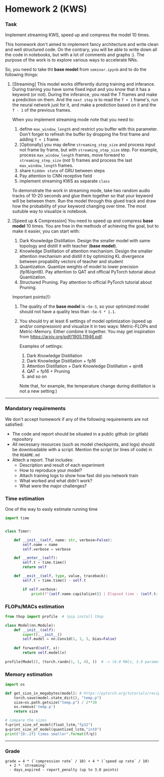 # Homework 2 (KWS)

### Task
Implement streaming KWS, speed up and compress the model 10 times.

This homework don't aimed to implement fancy architecture and write clean and well structured code.
On the contrary, you will be able to write down all the code in notebooks, but with a lot of comments and graphs :).
The purpose of the work is to explore various ways to accelerate NNs.

So, you need to take tht **base model** from `seminar.ipynb` and to do the following things:
  1) [Streaming] 
      This model works differently during training and inferance. During training you have some
      fixed input and you know that it has a keyword (or not). During the inferance, you read the T frames
      and make a prediction on them. And the `next step` is to read the `T + 1` frame's,
      run the neural network just for it, and make a prediction based on it and the `T - 1` of the previous frames.
     
      When you implement streaming mode note that you need to:
      1. define `max_window_length` and restrict you buffer with this parameter.
      Don't forget to refresh the buffer by dropping the first frame and adding `T + 1` frame.
      2. [Optionally] you may define `streaming_step_size` and process input not frame by frame, but with `streaming_step_size` step.
      For example, process `max_window_length` frames, move forward to `streaming_step_size` (not 1) frames and process the last `max_window_length` frames.
      4. share `hidden state` of GRU between steps
      5. Pay attention to CNN receptive field
      6. implement streaming KWS as separate `class`

      To demonstrate the work in streaming mode, take two random audio tracks of 10-20 seconds and glue them together so that your
      keyword will be between them. Run the model through this glued track and draw how the probability of your keyword changing over time.
      The most suituble way to visualize is notebook.
     
  2) [Speed up & Compression] 
     You need to speed up and compress **base model** 10 times.
     You are free in the methods of achieving the goal, but to make it easier, you can start with:
     1. Dark Knowledge Distillation.
        Design the smaller model with same topology and distill it with teacher (**base model**).
     2. Knowledge Distillation of attention mechanism.
        Design the smaller attention mechanism and distill it by optimizing KL divergence between propability vectors of teacher and student
     3. Quantization.
        Quantize weights of model to lower precision (fp16/qint8). Pay attention to QAT and official PyTorch tutorial about Quantization.
     4. Structured Pruning.
        Pay attention to official PyTorch tutorial about Pruning.
        
     
     Important points(!):
     1. The quality of the **base model** is `~5e-5`, so your optimized model should not have a quality less than `~5e-5 * 1.1`.
     2. You should try at least 6 settings of model optimization (speed up and/or compression) and visualize it in two ways: Metric-FLOPs and Metric-Memory.
        Either combine it together. You may get inspiration from https://arxiv.org/pdf/1905.11946.pdf.

        Examples of settings:
          1. Dark Knowledge Distillation
          2. Dark Knowledge Distillation + fp16
          3. Attention Distillation + Dark Knowledge Distillation + qint8
          4. QAT + fp16 + Pruning
          5. and so on

        Note that, for example, the temperature change during distillation is not a new setting:)    

--------------
### Mandatory requirements
We don't accept homework if any of the following requirements are not satisfied:
* The code and report should be situated in a public github (or gitlab) repository
* All necessary resources (such as model checkpoints, and logs) should be downloadable with a script. 
  Mention the script (or lines of code) in the `README.md`
* Attech a report. That includes:
  * Description and result of each experiment
  * How to reproduce your model?
  * Attach training logs to show how fast did you network train
  * What worked and what didn't work?
  * What were the major challenges?

### Time estimation
One of the way to easly estimate running time
```python
import time


class Timer:

    def __init__(self, name: str, verbose=False):
        self.name = name
        self.verbose = verbose

    def __enter__(self):
        self.t = time.time()
        return self

    def __exit__(self, type, value, traceback):
        self.t = time.time() - self.t

        if self.verbose:
            print(f"{self.name.capitalize()} | Elapsed time : {self.t:.2f}")
```

### FLOPs/MACs estimation
```python
from thop import profile  # !pip install thop

class Model(nn.Module):
    def __init__(self):
        super().__init__()
        self.model = nn.Conv1d(1, 1, 3, bias=False)
    
    def forward(self, x):
        return self.model(x)
        
profile(Model(), (torch.randn(1, 1, 4), ))  # -> (6.0 MACs, 3.0 parameters)
```

### Memory estimation
```python
import os

def get_size_in_megabytes(model): # https://pytorch.org/tutorials/recipes/recipes/dynamic_quantization.html#look-at-model-size
    torch.save(model.state_dict(), "temp.p")
    size=os.path.getsize("temp.p") / 2**20
    os.remove('temp.p')
    return size

# compare the sizes
f=print_size_of_model(float_lstm,"fp32")
q=print_size_of_model(quantized_lstm,"int8")
print("{0:.2f} times smaller".format(f/q))
```
   

--------------
### Grade
```
grade = 4 * (`compression rate` / 10) + 4 * (`speed up rate` / 10) 
  + 2 * `streaming`
  - days_expired - report_penalty (up to 3.0 points)
```
